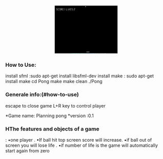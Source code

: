 <p align="center">
    <img src="https://github.com/amaraoussama94/Pong/blob/main/Game.png" height="150">  
</p>
<h3 align="left">How to Use: </h3>    

install sfml :sudo apt-get install libsfml-dev
install make : sudo apt-get install  make
               cd Pong
               make
               make clean
               ./Pong
<h3 align="left">Generale info:(#how-to-use)</h3>    
escape to close  game
L+R key to control player

*Game name: Planning pong
*version :0.1

<h3 align="left">HThe features and objects of a game </h3>  :  
                                    •one player .
                                    •If ball hit top screen score will increase.
                                    •if ball out of  screen you will lose  life .
                                    •if number of life  is the  game will automatically start again from zero 
                                    


